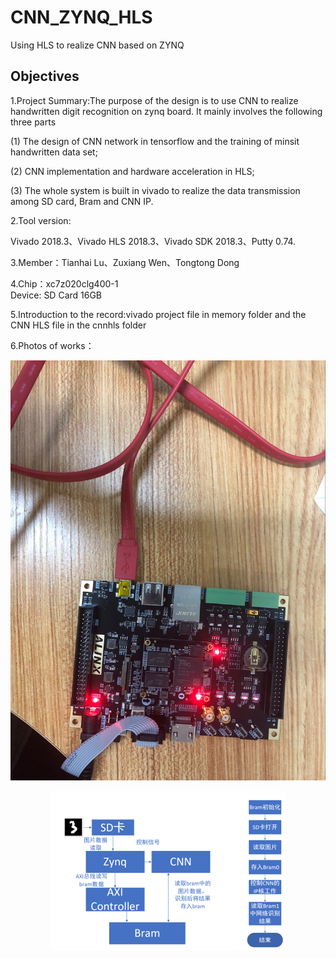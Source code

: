 # CNN_ZYNQ_HLS
Using HLS to realize CNN based on ZYNQ

## Objectives

1.Project Summary:The purpose of the design is to use CNN to realize handwritten digit recognition on zynq board. It mainly involves the following three parts

(1) The design of CNN network in tensorflow and the training of minsit handwritten data set;

(2) CNN implementation and hardware acceleration in HLS;

(3) The whole system is built in vivado to realize the data transmission among SD card, Bram and CNN IP.

2.Tool version:

Vivado 2018.3、Vivado HLS 2018.3、Vivado SDK 2018.3、Putty 0.74.

3.Member：Tianhai Lu、Zuxiang Wen、Tongtong Dong

4.Chip：xc7z020clg400-1   
  Device: SD Card 16GB
  
5.Introduction to the record:vivado project file in memory folder and the CNN HLS file  in the cnnhls folder

6.Photos of works：
    <p align="center">
    <img src ="./images/1.png">
    </p>
    <p align = "center">
    </p>
	<p align="center">
    <img src ="./images/2.png">
    </p>
    <p align = "center">
    </p>

